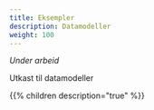 ```yaml
---
title: Eksempler
description: Datamodeller
weight: 100
---
```


<script>
    window.location.href = 'https://docs.data.altinn.no/tjenester/tilsynsdata/eksempler/'
</script>

*Under arbeid*

Utkast til datamodeller

{{% children description="true" %}}



